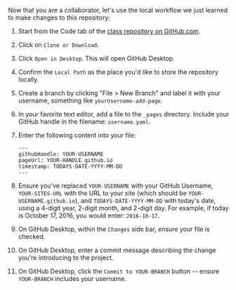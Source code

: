 
Now that you are a collaborator, let's use the local workflow we just learned to make changes to this repository:

1. Start from the Code tab of the [class repository on GitHub.com](https://github.com/githubschool{{site.baseurl}}-github-pages/).
1. Click on `Clone or Download`.
1. Click `Open in Desktop`. This will open GitHub Desktop.
1. Confirm the `Local Path` as the place you'd like to store the repository locally.
1. Create a branch by clicking "File > New Branch" and label it with your username, something like `yourUsername-add-page`.
1. In your favorite text editor, add a file to the `_pages` directory. Include your GitHub handle in the filename: `username.yaml`.
1. Enter the following content into your file:

       ---
       githubHandle: YOUR-USERNAME
       pageUrl: YOUR-HANDLE.github.io
       timestamp: TODAYS-DATE-YYYY-MM-DD
       ---

1. Ensure you've replaced `YOUR-USERNAME` with your GitHub Username, `YOUR-SITES-URL` with the URL to your site (which should be `YOUR-USERNAME.github.io`), and `TODAYS-DATE-YYYY-MM-DD` with today's date, using a 4-digit year, 2-digit month, and 2-digit day. For example, if today is October 17, 2016, you would enter: `2016-10-17`.
1. On GitHub Desktop, within the `Changes` side bar, ensure your file is checked.
1. On GitHub Desktop, enter a commit message describing the change you're introducing to the project.
1. On GitHub Desktop, click the `Commit to YOUR-BRANCH` button -- ensure `YOUR-BRANCH` includes your username.
